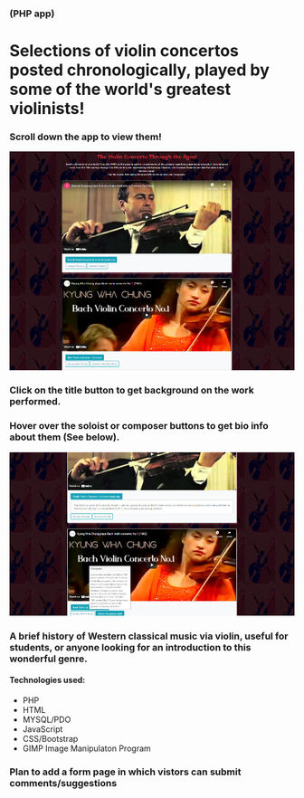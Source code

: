 ### (PHP app)
# Selections of violin concertos posted chronologically, played by some of the world's greatest violinists!
### Scroll down the app to view them!
 ![screenshot1](violin_classics_scrnshot1.jpg)

### Click on the title button to get background on the work performed.
### Hover over the soloist or composer buttons to get bio info about them (See below).

 ![screenshot2](violin_classics_scrnshot2.jpg)

### A brief history of Western classical music via violin, useful for students, or anyone looking for an introduction to this wonderful genre. 

#### Technologies used:
 - PHP
 - HTML
 - MYSQL/PDO
 - JavaScript
 - CSS/Bootstrap
 - GIMP Image Manipulaton Program

 ### Plan to add a form page in which vistors can submit comments/suggestions

